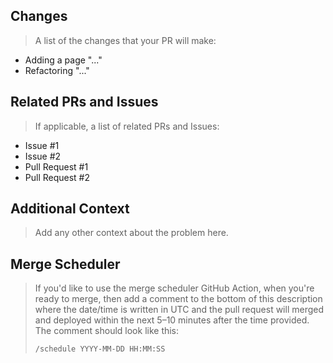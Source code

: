 ## Changes
> A list of the changes that your PR will make:
* Adding a page "..."
* Refactoring "..."

## Related PRs and Issues
> If applicable, a list of related PRs and Issues:
* Issue #1
* Issue #2
* Pull Request #1
* Pull Request #2

## Additional Context
> Add any other context about the problem here.

## Merge Scheduler
> If you'd like to use the merge scheduler GitHub Action, when you're ready to merge, then add a comment to the bottom of this description where the date/time is written in UTC and the pull request will merged and deployed within the next 5–10 minutes after the time provided. The comment should look like this:
> ```
> /schedule YYYY-MM-DD HH:MM:SS
> ```
<br>
